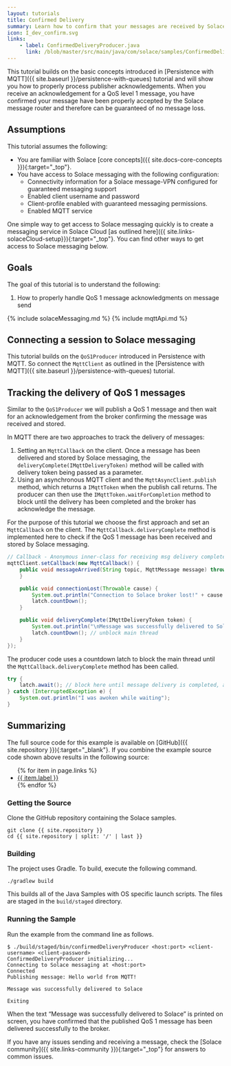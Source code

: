 ```yaml
---
layout: tutorials
title: Confirmed Delivery
summary: Learn how to confirm that your messages are received by Solace Messaging.
icon: I_dev_confirm.svg
links:
    - label: ConfirmedDeliveryProducer.java
      link: /blob/master/src/main/java/com/solace/samples/ConfirmedDeliveryProducer.java
---
```


This tutorial builds on the basic concepts introduced in [Persistence with MQTT]({{ site.baseurl }}/persistence-with-queues) tutorial and will show you how to properly process publisher acknowledgements. When you receive an acknowledgement for a QoS level 1 message, you have confirmed your message have been properly accepted by the Solace message router and therefore can be guaranteed of no message loss.

## Assumptions

This tutorial assumes the following:

*   You are familiar with Solace [core concepts]({{ site.docs-core-concepts }}){:target="_top"}.
*   You have access to Solace messaging with the following configuration:
    *   Connectivity information for a Solace message-VPN configured for guaranteed messaging support
    *   Enabled client username and password
    *   Client-profile enabled with guaranteed messaging permissions.
    *   Enabled MQTT service

One simple way to get access to Solace messaging quickly is to create a messaging service in Solace Cloud [as outlined here]({{ site.links-solaceCloud-setup}}){:target="_top"}. You can find other ways to get access to Solace messaging below.

## Goals

The goal of this tutorial is to understand the following:

1.  How to properly handle QoS 1 message acknowledgments on message send

{% include solaceMessaging.md %}
{% include mqttApi.md %}

## Connecting a session to Solace messaging

This tutorial builds on the `QoS1Producer` introduced in Persistence with MQTT. So connect the `MqttClient` as outlined in the [Persistence with MQTT]({{ site.baseurl }}/persistence-with-queues) tutorial.

## Tracking the delivery of QoS 1 messages

Similar to the `QoS1Producer` we will publish a QoS 1 message and then wait for an acknowledgement from the broker confirming the message was received and stored.

In MQTT there are two approaches to track the delivery of messages:

1.  Setting an `MqttCallback` on the client. Once a message has been delivered and stored by Solace messaging, the `deliveryComplete(IMqttDeliveryToken)` method will be called with delivery token being passed as a parameter.
2.  Using an asynchronous MQTT client and the `MqttAsyncClient.publish` method, which returns a `IMqttToken` when the publish call returns. The producer can then use the `IMqttToken.waitForCompletion` method to block until the delivery has been completed and the broker has acknowledge the message.

For the purpose of this tutorial we choose the first approach and set an `MqttCallback` on the client. The `MqttCallback.deliveryComplete` method is implemented here to check if the QoS 1 message has been received and stored by Solace messaging.

```java
// Callback - Anonymous inner-class for receiving msg delivery complete token
mqttClient.setCallback(new MqttCallback() {
    public void messageArrived(String topic, MqttMessage message) throws Exception {
    }

    public void connectionLost(Throwable cause) {
        System.out.println("Connection to Solace broker lost!" + cause.getMessage());
        latch.countDown();
    }

    public void deliveryComplete(IMqttDeliveryToken token) {
        System.out.println("\nMessage was successfully delivered to Solace\n");
        latch.countDown(); // unblock main thread
    }
});
```

The producer code uses a countdown latch to block the main thread until the `MqttCallback.deliveryComplete` method has been called.

```java
try {
    latch.await(); // block here until message delivery is completed, and latch will flip
} catch (InterruptedException e) {
    System.out.println("I was awoken while waiting");
}
```

## Summarizing

The full source code for this example is available on [GitHub]({{ site.repository }}){:target="_blank"}. If you combine the example source code shown above results in the following source:

<ul>
{% for item in page.links %}
<li><a href="{{ site.repository }}{{ item.link }}" target="_blank">{{ item.label }}</a></li>
{% endfor %}
</ul>

### Getting the Source

Clone the GitHub repository containing the Solace samples.

```
git clone {{ site.repository }}
cd {{ site.repository | split: '/' | last }}
```

### Building

The project uses Gradle. To build, execute the following command.

```
./gradlew build
```

This builds all of the Java Samples with OS specific launch scripts. The files are staged in the `build/staged` directory.

### Running the Sample

Run the example from the command line as follows.

```
$ ./build/staged/bin/confirmedDeliveryProducer <host:port> <client-username> <client-password>
ConfirmedDeliveryProducer initializing...
Connecting to Solace messaging at <host:port>
Connected
Publishing message: Hello world from MQTT!

Message was successfully delivered to Solace

Exiting
```

When the text “Message was successfully delivered to Solace” is printed on screen, you have confirmed that the published QoS 1 message has been delivered successfully to the broker.

If you have any issues sending and receiving a message, check the [Solace community]({{ site.links-community }}){:target="_top"} for answers to common issues.
